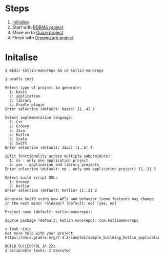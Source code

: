 # Steps
1. [Initialise](#initalise)
2. Start with [RDBMS project](rdbms)
3. Move on to [Guice project](guiceapp)
4. Finish with [Dropwizard project](dropwizardapp)

# Initalise
```shell
$ mkdir kotlin-monorepo && cd kotlin-monorepo

$ gradle init

Select type of project to generate:
  1: basic
  2: application
  3: library
  4: Gradle plugin
Enter selection (default: basic) [1..4] 2

Select implementation language:
  1: C++
  2: Groovy
  3: Java
  4: Kotlin
  5: Scala
  6: Swift
Enter selection (default: Java) [1..6] 4

Split functionality across multiple subprojects?:
  1: no - only one application project
  2: yes - application and library projects
Enter selection (default: no - only one application project) [1..2] 2

Select build script DSL:
  1: Groovy
  2: Kotlin
Enter selection (default: Kotlin) [1..2] 2

Generate build using new APIs and behavior (some features may change in the next minor release)? (default: no) [yes, no] 

Project name (default: kotlin-monorepo): 

Source package (default: kotlin.monorepo): com.kotlinmonorepo

> Task :init
Get more help with your project: https://docs.gradle.org/7.4.2/samples/sample_building_kotlin_applications_multi_project.html

BUILD SUCCESSFUL in 22s
2 actionable tasks: 2 executed
```
